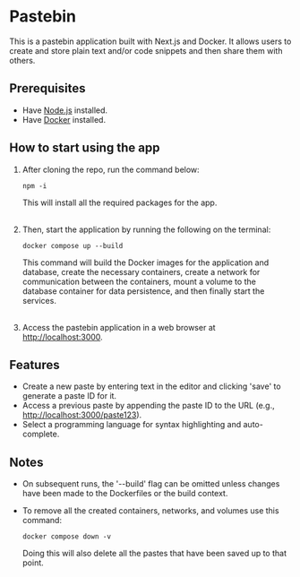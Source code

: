 # Pastebin

This is a pastebin application built with Next.js and Docker. It allows users to create and store plain text and/or code snippets and then share them with others.

## Prerequisites
- Have [Node.js](https://nodejs.org/en/download) installed.
- Have [Docker](https://docs.docker.com/get-docker/) installed.

## How to start using the app

1. After cloning the repo, run the command below:

    ```
    npm -i
    ```
    
    This will install all the required packages for the app. <br><br>


2. Then, start the application by running the following on the terminal:

    ```
    docker compose up --build
    ```

    This command will build the Docker images for the application and database, create the necessary containers, create a network for communication between the containers, mount a volume to the database container for data persistence, and then finally start the services. <br><br>


3. Access the pastebin application in a web browser at [http://localhost:3000](http://localhost:3000).

## Features

- Create a new paste by entering text in the editor and clicking 'save' to generate a paste ID for it.
- Access a previous paste by appending the paste ID to the URL (e.g., [http://localhost:3000/paste123](http://localhost:3000/paste123)).
- Select a programming language for syntax highlighting and auto-complete.

## Notes

- On subsequent runs, the '--build' flag can be omitted unless changes have been made to the Dockerfiles or the build context.
- To remove all the created containers, networks, and volumes use this command:

    ```
    docker compose down -v
    ```

    Doing this will also delete all the pastes that have been saved up to that point. 